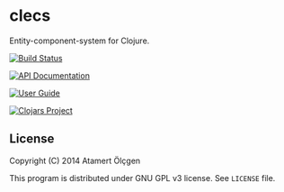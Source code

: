 # clecs

Entity-component-system for Clojure.

[![Build Status](https://travis-ci.org/muhuk/clecs.svg?branch=master)](https://travis-ci.org/muhuk/clecs)

[![API Documentation](http://b.repl.ca/v1/doc-API-blue.png)](http://clecs.muhuk.com/latest/api/index.html)

[![User Guide](http://b.repl.ca/v1/doc-user_guide-blue.png)](http://clecs.muhuk.com/latest/user_guide/index.html)

[![Clojars Project](http://clojars.org/clecs/latest-version.svg)](http://clojars.org/clecs)


## License

Copyright (C) 2014  Atamert Ölçgen

This program is distributed under GNU GPL v3 license. See `LICENSE` file.
